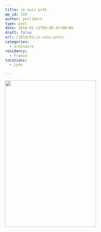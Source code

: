```yaml
---
title: je suis prêt.
wp_id: 150
author: philibert
type: post
date: 2010-01-11T09:09:47+00:00
draft: false
url: /2010/01/je-suis-pret/
categories:
  - ordinaire
residency:
  - France
locations:
  - Lyon

---
```

[<img class="alignnone size-full wp-image-151" title="9782841113934FS" src="{{< aws >}}/uploads/2010/01/9782841113934FS.gif" alt="" width="296" height="475" />][1]

 [1]: http://www.amazon.fr/Mémoires-Chaque-pas-doit-être/dp/2841113930/ref=sr_1_1?ie=UTF8&s=books&qid=1263203069&sr=1-1